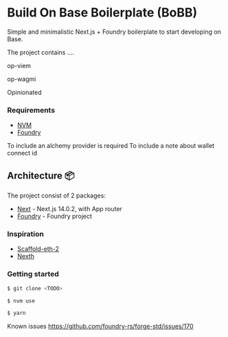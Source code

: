 # Build On Base Boilerplate (BoBB)

Simple and minimalistic Next.js + Foundry boilerplate to start developing on Base.

The project contains ....

op-viem

op-wagmi

Opinionated

<!-- <TODO: add image or .gif> -->

<!-- TODO: INCLUDE something related to: 
By building a developer-first wallet, we can encourage developers to follow the best practice of introspection, testing, debugging against a local (forked) Ethereum node. -->

### Requirements

- [NVM](https://github.com/nvm-sh/nvm)
- [Foundry](https://github.com/foundry-rs/foundry)

To include an alchemy provider is required
To include a note about wallet connect id
<!-- Note: Every dApp that relies on WalletConnect now needs to obtain a projectId from WalletConnect Cloud. This is absolutely free and only takes a few minutes. -->

## Architecture 📦

The project consist of 2 packages:

- [Next](./packages/next) - Next.js 14.0.2, with App router
- [Foundry](./packages/foundry/) - Foundry project

### Inspiration

- [Scaffold-eth-2](https://github.com/scaffold-eth/scaffold-eth-2)
- [Nexth](https://github.com/wslyvh/nexth)

### Getting started

```bash
$ git clone <TODO>

$ nvm use

$ yarn
```

Known issues
https://github.com/foundry-rs/forge-std/issues/170